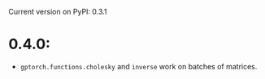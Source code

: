 Current version on PyPI: 0.3.1

# 0.4.0:

* `gptorch.functions.cholesky` and `inverse` work on batches of matrices.
